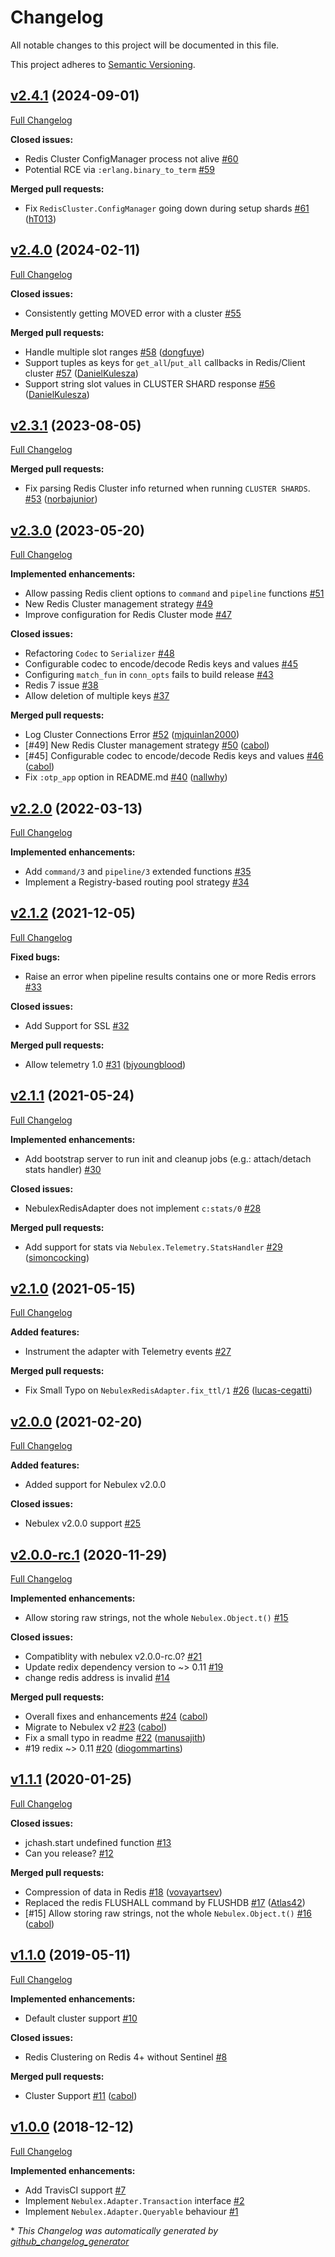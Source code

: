 # Changelog

All notable changes to this project will be documented in this file.

This project adheres to [Semantic Versioning](https://semver.org/spec/v2.0.0.html).

## [v2.4.1](https://github.com/cabol/nebulex_redis_adapter/tree/v2.4.1) (2024-09-01)

[Full Changelog](https://github.com/cabol/nebulex_redis_adapter/compare/v2.4.0...v2.4.1)

**Closed issues:**

- Redis Cluster ConfigManager process not alive
  [#60](https://github.com/cabol/nebulex_redis_adapter/issues/60)
- Potential RCE via `:erlang.binary_to_term`
  [#59](https://github.com/cabol/nebulex_redis_adapter/issues/59)

**Merged pull requests:**

- Fix `RedisCluster.ConfigManager` going down during setup shards
  [#61](https://github.com/cabol/nebulex_redis_adapter/pull/61)
  ([hT013](https://github.com/hT013))

## [v2.4.0](https://github.com/cabol/nebulex_redis_adapter/tree/v2.4.0) (2024-02-11)

[Full Changelog](https://github.com/cabol/nebulex_redis_adapter/compare/v2.3.1...v2.4.0)

**Closed issues:**

- Consistently getting MOVED error with a cluster
  [#55](https://github.com/cabol/nebulex_redis_adapter/issues/55)

**Merged pull requests:**

- Handle multiple slot ranges
  [#58](https://github.com/cabol/nebulex_redis_adapter/pull/58)
  ([dongfuye](https://github.com/dongfuye))
- Support tuples as keys for `get_all`/`put_all` callbacks in Redis/Client cluster
  [#57](https://github.com/cabol/nebulex_redis_adapter/pull/57)
  ([DanielKulesza](https://github.com/DanielKulesza))
- Support string slot values in CLUSTER SHARD response
  [#56](https://github.com/cabol/nebulex_redis_adapter/pull/56)
  ([DanielKulesza](https://github.com/DanielKulesza))

## [v2.3.1](https://github.com/cabol/nebulex_redis_adapter/tree/v2.3.1) (2023-08-05)

[Full Changelog](https://github.com/cabol/nebulex_redis_adapter/compare/v2.3.0...v2.3.1)

**Merged pull requests:**

- Fix parsing Redis Cluster info returned when running `CLUSTER SHARDS`.
  [#53](https://github.com/cabol/nebulex_redis_adapter/pull/53)
  ([norbajunior](https://github.com/norbajunior))

## [v2.3.0](https://github.com/cabol/nebulex_redis_adapter/tree/v2.3.0) (2023-05-20)

[Full Changelog](https://github.com/cabol/nebulex_redis_adapter/compare/v2.2.0...v2.3.0)

**Implemented enhancements:**

- Allow passing Redis client options to `command` and `pipeline` functions
  [#51](https://github.com/cabol/nebulex_redis_adapter/issues/51)
- New Redis Cluster management strategy
  [#49](https://github.com/cabol/nebulex_redis_adapter/issues/49)
- Improve configuration for Redis Cluster mode
  [#47](https://github.com/cabol/nebulex_redis_adapter/issues/47)

**Closed issues:**

- Refactoring `Codec` to `Serializer`
  [#48](https://github.com/cabol/nebulex_redis_adapter/issues/48)
- Configurable codec to encode/decode Redis keys and values
  [#45](https://github.com/cabol/nebulex_redis_adapter/issues/45)
- Configuring `match_fun` in `conn_opts` fails to build release
  [#43](https://github.com/cabol/nebulex_redis_adapter/issues/43)
- Redis 7 issue
  [#38](https://github.com/cabol/nebulex_redis_adapter/issues/38)
- Allow deletion of multiple keys
  [#37](https://github.com/cabol/nebulex_redis_adapter/issues/37)

**Merged pull requests:**

- Log Cluster Connections Error
  [#52](https://github.com/cabol/nebulex_redis_adapter/pull/52)
  ([mjquinlan2000](https://github.com/mjquinlan2000))
- [#49] New Redis Cluster management strategy
  [#50](https://github.com/cabol/nebulex_redis_adapter/pull/50)
  ([cabol](https://github.com/cabol))
- [#45] Configurable codec to encode/decode Redis keys and values
  [#46](https://github.com/cabol/nebulex_redis_adapter/pull/46)
  ([cabol](https://github.com/cabol))
- Fix `:otp_app` option in README.md
  [#40](https://github.com/cabol/nebulex_redis_adapter/pull/40)
  ([nallwhy](https://github.com/nallwhy))

## [v2.2.0](https://github.com/cabol/nebulex_redis_adapter/tree/v2.2.0) (2022-03-13)

[Full Changelog](https://github.com/cabol/nebulex_redis_adapter/compare/v2.1.2...v2.2.0)

**Implemented enhancements:**

- Add `command/3` and `pipeline/3` extended functions
  [#35](https://github.com/cabol/nebulex_redis_adapter/issues/35)
- Implement a Registry-based routing pool strategy
  [#34](https://github.com/cabol/nebulex_redis_adapter/issues/34)

## [v2.1.2](https://github.com/cabol/nebulex_redis_adapter/tree/v2.1.2) (2021-12-05)

[Full Changelog](https://github.com/cabol/nebulex_redis_adapter/compare/v2.1.1...v2.1.2)

**Fixed bugs:**

- Raise an error when pipeline results contains one or more Redis errors
  [#33](https://github.com/cabol/nebulex_redis_adapter/issues/33)

**Closed issues:**

- Add Support for SSL
  [#32](https://github.com/cabol/nebulex_redis_adapter/issues/32)

**Merged pull requests:**

- Allow telemetry 1.0
  [#31](https://github.com/cabol/nebulex_redis_adapter/pull/31)
  ([bjyoungblood](https://github.com/bjyoungblood))

## [v2.1.1](https://github.com/cabol/nebulex_redis_adapter/tree/v2.1.1) (2021-05-24)

[Full Changelog](https://github.com/cabol/nebulex_redis_adapter/compare/v2.1.0...v2.1.1)

**Implemented enhancements:**

- Add bootstrap server to run init and cleanup jobs (e.g.: attach/detach stats handler)
  [#30](https://github.com/cabol/nebulex_redis_adapter/issues/30)

**Closed issues:**

- NebulexRedisAdapter does not implement `c:stats/0`
  [#28](https://github.com/cabol/nebulex_redis_adapter/issues/28)

**Merged pull requests:**

- Add support for stats via `Nebulex.Telemetry.StatsHandler`
  [#29](https://github.com/cabol/nebulex_redis_adapter/pull/29)
  ([simoncocking](https://github.com/simoncocking))

## [v2.1.0](https://github.com/cabol/nebulex_redis_adapter/tree/v2.1.0) (2021-05-15)

[Full Changelog](https://github.com/cabol/nebulex_redis_adapter/compare/v2.0.0...v2.1.0)

**Added features:**

- Instrument the adapter with Telemetry events
  [#27](https://github.com/cabol/nebulex_redis_adapter/issues/27)

**Merged pull requests:**

- Fix Small Typo on `NebulexRedisAdapter.fix_ttl/1`
  [#26](https://github.com/cabol/nebulex_redis_adapter/pull/26)
  ([lucas-cegatti](https://github.com/lucas-cegatti))

## [v2.0.0](https://github.com/cabol/nebulex_redis_adapter/tree/v2.0.0) (2021-02-20)

[Full Changelog](https://github.com/cabol/nebulex_redis_adapter/compare/v2.0.0-rc.1...v2.0.0)

**Added features:**

- Added support for Nebulex v2.0.0

**Closed issues:**

- Nebulex v2.0.0 support
  [#25](https://github.com/cabol/nebulex_redis_adapter/issues/25)

## [v2.0.0-rc.1](https://github.com/cabol/nebulex_redis_adapter/tree/v2.0.0-rc.1) (2020-11-29)

[Full Changelog](https://github.com/cabol/nebulex_redis_adapter/compare/v1.1.1...v2.0.0-rc.1)

**Implemented enhancements:**

- Allow storing raw strings, not the whole `Nebulex.Object.t()`
  [#15](https://github.com/cabol/nebulex_redis_adapter/issues/15)

**Closed issues:**

- Compatiblity with nebulex v2.0.0-rc.0?
  [#21](https://github.com/cabol/nebulex_redis_adapter/issues/21)
- Update redix dependency version to ~> 0.11
  [#19](https://github.com/cabol/nebulex_redis_adapter/issues/19)
- change redis address is invalid
  [#14](https://github.com/cabol/nebulex_redis_adapter/issues/14)

**Merged pull requests:**

- Overall fixes and enhancements
  [#24](https://github.com/cabol/nebulex_redis_adapter/pull/24)
  ([cabol](https://github.com/cabol))
- Migrate to Nebulex v2
  [#23](https://github.com/cabol/nebulex_redis_adapter/pull/23)
  ([cabol](https://github.com/cabol))
- Fix a small typo in readme
  [#22](https://github.com/cabol/nebulex_redis_adapter/pull/22)
  ([manusajith](https://github.com/manusajith))
- #19 redix ~> 0.11
  [#20](https://github.com/cabol/nebulex_redis_adapter/pull/20)
  ([diogommartins](https://github.com/diogommartins))

## [v1.1.1](https://github.com/cabol/nebulex_redis_adapter/tree/v1.1.1) (2020-01-25)

[Full Changelog](https://github.com/cabol/nebulex_redis_adapter/compare/v1.1.0...v1.1.1)

**Closed issues:**

- jchash.start undefined function
  [#13](https://github.com/cabol/nebulex_redis_adapter/issues/13)
- Can you release?
  [#12](https://github.com/cabol/nebulex_redis_adapter/issues/12)

**Merged pull requests:**

- Compression of data in Redis
  [#18](https://github.com/cabol/nebulex_redis_adapter/pull/18)
  ([vovayartsev](https://github.com/vovayartsev))
- Replaced the redis FLUSHALL command by FLUSHDB
  [#17](https://github.com/cabol/nebulex_redis_adapter/pull/17)
  ([Atlas42](https://github.com/Atlas42))
- [#15] Allow storing raw strings, not the whole `Nebulex.Object.t()`
  [#16](https://github.com/cabol/nebulex_redis_adapter/pull/16)
  ([cabol](https://github.com/cabol))

## [v1.1.0](https://github.com/cabol/nebulex_redis_adapter/tree/v1.1.0) (2019-05-11)

[Full Changelog](https://github.com/cabol/nebulex_redis_adapter/compare/v1.0.0...v1.1.0)

**Implemented enhancements:**

- Default cluster support
  [#10](https://github.com/cabol/nebulex_redis_adapter/issues/10)

**Closed issues:**

- Redis Clustering on Redis 4+ without Sentinel
  [#8](https://github.com/cabol/nebulex_redis_adapter/issues/8)

**Merged pull requests:**

- Cluster Support
  [#11](https://github.com/cabol/nebulex_redis_adapter/pull/11)
  ([cabol](https://github.com/cabol))

## [v1.0.0](https://github.com/cabol/nebulex_redis_adapter/tree/v1.0.0) (2018-12-12)

[Full Changelog](https://github.com/cabol/nebulex_redis_adapter/compare/21160dbff1d8a6df333dc5c35fef46964649470b...v1.0.0)

**Implemented enhancements:**

- Add TravisCI support
  [#7](https://github.com/cabol/nebulex_redis_adapter/issues/7)
- Implement `Nebulex.Adapter.Transaction` interface
  [#2](https://github.com/cabol/nebulex_redis_adapter/issues/2)
- Implement `Nebulex.Adapter.Queryable` behaviour
  [#1](https://github.com/cabol/nebulex_redis_adapter/issues/1)



\* *This Changelog was automatically generated by [github_changelog_generator](https://github.com/github-changelog-generator/github-changelog-generator)*
